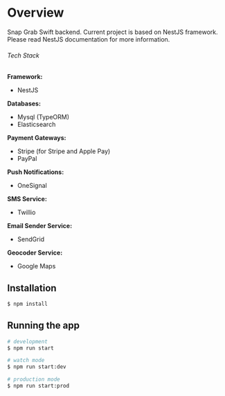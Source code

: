 # Overview

Snap Grab Swift backend. Current project is based on NestJS framework.
Please read NestJS documentation for more information.

###### Tech Stack ######

**Framework:**

*  NestJS

**Databases:**

*  Mysql (TypeORM)
*  Elasticsearch

**Payment Gateways:**

*  Stripe (for Stripe and Apple Pay)
*  PayPal

**Push Notifications:**

*  OneSignal

**SMS Service:**

*  Twillio

**Email Sender Service:**

*  SendGrid

**Geocoder Service:**

*  Google Maps

## Installation

```bash
$ npm install
```

## Running the app

```bash
# development
$ npm run start

# watch mode
$ npm run start:dev

# production mode
$ npm run start:prod
```
